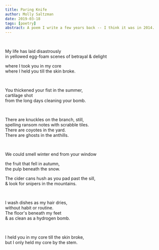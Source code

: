 ```yaml
---
title: Paring Knife
author: Molly Saltzman
date: 2019-03-18
tags: [poetry]
abstract: A poem I write a few years back -- I think it was in 2014.
---
```


<br>

My life has laid disastrously<br>
in yellowed egg-foam scenes of betrayal & delight<br>

where I took you in my core<br>
where I held you till the skin broke.<br>

<br>

You thickened your fist in the summer,<br>
cartilage shot<br>
from the long days cleaning your bomb.<br>

<br>

There are knuckles on the branch, still,<br>
spelling ransom notes with scrabble tiles.<br>
There are coyotes in the yard.<br>
There are ghosts in the anthills.<br>

<br>

We could smell winter end from your window<br>

the fruit that fell in autumn,<br>
the pulp beneath the snow.<br>

The cider cans hush as you pad past the sill,<br>
& look for snipers in the mountains.<br>

<br>

I wash dishes as my hair dries,<br>
without habit or routine.<br>
The floor's beneath my feet<br>
& as clean as a hydrogen bomb.<br>

<br>

I held you in my core till the skin broke,<br>
but I only held my core by the stem.<br>

<br>
